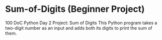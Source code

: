 # Sum-of-Digits (Beginner Project)
100 DoC Python Day 2 Project: Sum of Digits
This Python program takes a two-digit number as an input and adds both its digits to print the sum of them.
